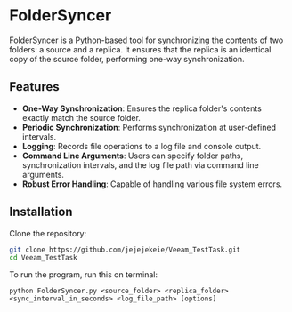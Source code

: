 # FolderSyncer

FolderSyncer is a Python-based tool for synchronizing the contents of two folders: a source and a replica. It ensures that the replica is an identical copy of the source folder, performing one-way synchronization.

## Features

- **One-Way Synchronization**: Ensures the replica folder's contents exactly match the source folder.
- **Periodic Synchronization**: Performs synchronization at user-defined intervals.
- **Logging**: Records file operations to a log file and console output.
- **Command Line Arguments**: Users can specify folder paths, synchronization intervals, and the log file path via command line arguments.
- **Robust Error Handling**: Capable of handling various file system errors.

## Installation

Clone the repository:

```bash
git clone https://github.com/jejejekeie/Veeam_TestTask.git
cd Veeam_TestTask
```

To run the program, run this on terminal: 
```
python FolderSyncer.py <source_folder> <replica_folder> <sync_interval_in_seconds> <log_file_path> [options]
```
